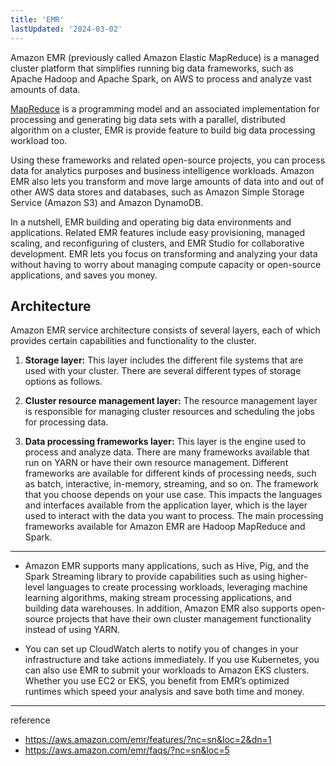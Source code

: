 ```yaml
---
title: 'EMR'
lastUpdated: '2024-03-02'
---
```


Amazon EMR (previously called Amazon Elastic MapReduce) is a managed cluster platform that simplifies running big data frameworks, such as Apache Hadoop and Apache Spark, on AWS to process and analyze vast amounts of data. 

[MapReduce](https://en.wikipedia.org/wiki/MapReduce) is a programming model and an associated implementation for processing and generating big data sets with a parallel, distributed algorithm on a cluster, EMR is provide feature to build  big data processing workload too.

Using these frameworks and related open-source projects, you can process data for analytics purposes and business intelligence workloads. Amazon EMR also lets you transform and move large amounts of data into and out of other AWS data stores and databases, such as Amazon Simple Storage Service (Amazon S3) and Amazon DynamoDB.

In a nutshell, EMR building and operating big data environments and applications. Related EMR features include easy provisioning, managed scaling, and reconfiguring of clusters, and EMR Studio for collaborative development. EMR lets you focus on transforming and analyzing your data without having to worry about managing compute capacity or open-source applications, and saves you money.

## Architecture

Amazon EMR service architecture consists of several layers, each of which provides certain capabilities and functionality to the cluster.

1. **Storage layer:** This layer includes the different file systems that are used with your cluster. There are several different types of storage options as follows.

2. **Cluster resource management layer:** The resource management layer is responsible for managing cluster resources and scheduling the jobs for processing data.

3. **Data processing frameworks layer:** This layer is the engine used to process and analyze data. There are many frameworks available that run on YARN or have their own resource management.
    Different frameworks are available for different kinds of processing needs, such as batch, interactive, in-memory, streaming, and so on. The framework that you choose depends on your use case.
    This impacts the languages and interfaces available from the application layer, which is the layer used to interact with the data you want to process. The main processing frameworks available for Amazon EMR are Hadoop MapReduce and Spark.

---

- Amazon EMR supports many applications, such as Hive, Pig, and the Spark Streaming library to provide capabilities such as using higher-level languages to create processing workloads, leveraging machine learning algorithms, making stream processing applications, and building data warehouses. In addition, Amazon EMR also supports open-source projects that have their own cluster management functionality instead of using YARN.

- You can set up CloudWatch alerts to notify you of changes in your infrastructure and take actions immediately. If you use Kubernetes, you can also use EMR to submit your workloads to Amazon EKS clusters. Whether you use EC2 or EKS, you benefit from EMR’s optimized runtimes which speed your analysis and save both time and money.

---
reference

- https://aws.amazon.com/emr/features/?nc=sn&loc=2&dn=1
- https://aws.amazon.com/emr/faqs/?nc=sn&loc=5
